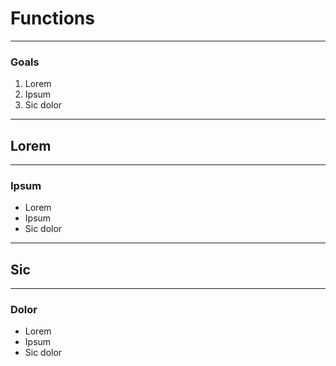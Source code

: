 # Functions

---

### Goals
1. Lorem
1. Ipsum
1. Sic dolor

---

## Lorem

---

### Ipsum
* Lorem
* Ipsum
* Sic dolor

---

## Sic


---

### Dolor
* Lorem
* Ipsum
* Sic dolor


